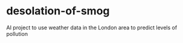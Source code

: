 # desolation-of-smog
AI project to use weather data in the London area to predict levels of pollution
